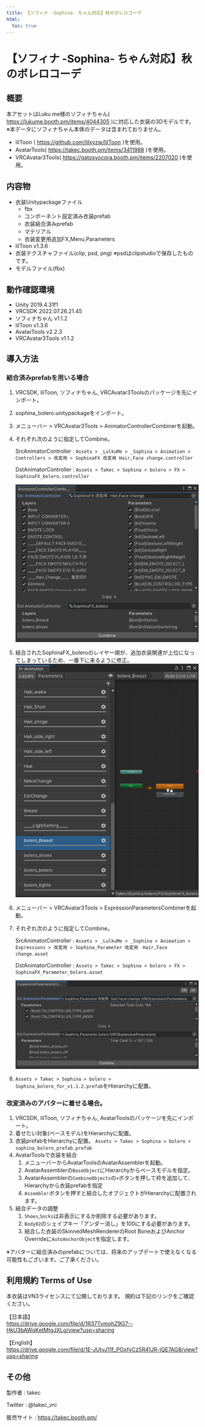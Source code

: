 ```yaml
---
title: 【ソフィナ -Sophina- ちゃん対応】秋のボレロコーデ
html:
  toc: true
---
```


# 【ソフィナ -Sophina- ちゃん対応】秋のボレロコーデ

## 概要
本アセットはLuku me様のソフィナちゃん( https://lukume.booth.pm/items/4044305 )に対応した衣装の3Dモデルです。
※本データにソフィナちゃん本体のデータは含まれておりません。

* lilToon ( https://github.com/lilxyzw/lilToon )を使用。
* AvatarTools( https://takec.booth.pm/items/3411988 )を使用。
* VRCAvatar3Tools( https://gatosyocora.booth.pm/items/2207020 )を使用。

## 内容物
* 衣装Unitypackageファイル
  * fbx
  * コンポーネント設定済み衣装prefab
  * 衣装結合済みprefab
  * マテリアル
  * 衣装変更用追加FX,Menu,Parameters
* lilToon v1.3.6
* 衣装テクスチャファイル(clip, psd, png)
  ※psdはclipstudioで保存したものです。
* モデルファイル(fbx)

## 動作確認環境
* Unity 2019.4.31f1
* VRCSDK 2022.07.26.21.45
* ソフィナちゃん v1.1.2
* lilToon v1.3.6
* AvatarTools v2.2.3
* VRCAvatar3Tools v1.1.2

## 導入方法
### 結合済みprefabを用いる場合
1. VRCSDK, lilToon, ソフィナちゃん, VRCAvatar3Toolsのパッケージを先にインポート。
2. sophina_bolero.unitypackageをインポート。
3. メニューバー > VRCAvatar3Tools > AnimatorControllerCombinerを起動。
4. それぞれ次のように指定してCombine。

   SrcAnimatorController
   : `Assets > _LulkuMe > _Sophina > Animation > Controllers > 改変用 > SophinaFX 改変用 Hair,Face change.controller`

   DstAnimatorController
   : `Assets > Takec > Sophina > bolero > FX > SophinaFX_bolero.controller`

   <img src="img/2022-10-22-10-40-52.png">

5. 結合されたSophinaFX_boleroのレイヤー順が、追加衣装関連が上位になってしまっているため、一番下に来るように修正。
   <img src="img/2022-10-22-10-49-06.png">

6. メニューバー > VRCAvatar3Tools > ExpressionParametersCombinerを起動。

7. それぞれ次のように指定してCombine。

   SrcAnimatorController
   : `Assets > _LulkuMe > _Sophina > Animation > Expressions > 改変用 > Sophina_Parameter 改変用　Hair,Face change.asset`

   DstAnimatorController
   : `Assets > Takec > Sophina > bolero > FX > SophinaFX_Parameter_bolero.asset`

   <img src="img/2022-10-22-10-52-54.png">

8. `Assets > Takec > Sophina > bolero > Sophina_bolero_for_v1.1.2.prefab`をHierarchyに配置。

### 改変済みのアバターに着せる場合。
1. VRCSDK, lilToon, ソフィナちゃん, AvatarToolsのパッケージを先にインポート。
1. 着せたい対象(ベースモデル)をHierarchyに配置。
2. 衣装prefabをHierarchyに配置。
   `Assets > Takec > Sophina > bolero > sophina_bolero_prefab.prefab `
3. AvatarToolsで衣装を結合
   1. メニューバーからAvatarToolsのAvatarAssemblerを起動。
   2. AvatarAssemblerの`BaseObject`にHierarchyからベースモデルを指定。
   3. AvatarAssemblerの`CombineObjects`の`+`ボタンを押して枠を追加して、Hierarchyから衣装prefabを指定
   4. `Assemble!`ボタンを押すと結合したオブジェクトがHierarchyに配置されます。
4. 結合データの調整
   1. `Shoes`,`Socks`は非表示にするか削除する必要があります。
   2. `Body02`のシェイプキー「アンダー消し」を100にする必要があります。
   3. 結合した衣装のSkinnedMeshRendererのRoot BoneおよびAnchor Overrideに`AutoAnchorObject`を指定します。

※アバターに結合済みのprefabについては、将来のアップデートで使えなくなる可能性もございます。ご了承ください。

## 利用規約 Terms of Use
本衣装はVN3ライセンスにて公開しております。
規約は下記のリンクをご確認ください。

【日本語】  
https://drive.google.com/file/d/1R37TvmohZ9G7--HkU3bAWqKetMtgJXLg/view?usp=sharing


【English】  
https://drive.google.com/file/d/1E-JUtvJ11f_POxfvCz5R41JR-iQE7AG8/view?usp=sharing

## その他
製作者
: takec

Twitter
: @takec_vrc

販売サイト
: https://takec.booth.pm/